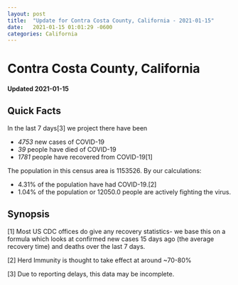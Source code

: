 ```yaml
---
layout: post
title:  "Update for Contra Costa County, California - 2021-01-15"
date:   2021-01-15 01:01:29 -0600
categories: California
---
```


# Contra Costa County, California
#### Updated 2021-01-15

## Quick Facts

In the last 7 days[3] we project there have been
- *4753* new cases of COVID-19
- *39* people have died of COVID-19
- *1781* people have recovered from COVID-19[1]

The population in this census area is 1153526. By our calculations:
- 4.31% of the population have had COVID-19.[2]
- 1.04% of the population or 12050.0 people are actively fighting the virus.

## Synopsis




[1] Most US CDC offices do give any recovery statistics- we base this on a formula which looks at confirmed new cases
15 days ago (the average recovery time) and deaths over the last 7 days.

[2] Herd Immunity is thought to take effect at around ~70-80%

[3] Due to reporting delays, this data may be incomplete.
 
    
